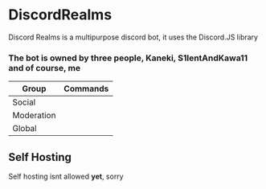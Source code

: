 # DiscordRealms
Discord Realms is a multipurpose discord bot, it uses the Discord.JS library
### The bot is owned by three people, Kaneki, S1lentAndKawa11 and of course, me

 Group | Commands
------------ | -------------
Social | 
Moderation |
Global |

## Self Hosting
Self hosting isnt allowed **yet**, sorry
